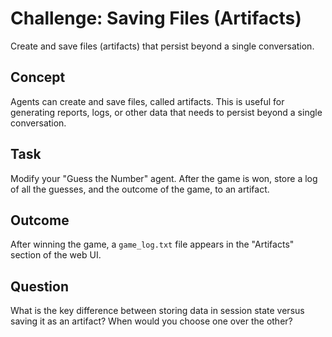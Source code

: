 # Challenge: Saving Files (Artifacts)
Create and save files (artifacts) that persist beyond a single conversation.

## Concept
Agents can create and save files, called artifacts. This is useful for generating reports, logs, or other data that needs to persist beyond a single conversation.

## Task
Modify your "Guess the Number" agent. After the game is won, store a log of all the guesses, and the outcome of the game, to an artifact.

## Outcome
After winning the game, a `game_log.txt` file appears in the "Artifacts" section of the web UI.

## Question
What is the key difference between storing data in session state versus saving it as an artifact? When would you choose one over the other?
